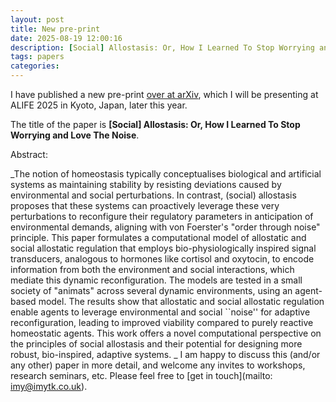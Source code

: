 ```yaml
---
layout: post
title: New pre-print 
date: 2025-08-19 12:00:16
description: [Social] Allostasis: Or, How I Learned To Stop Worrying and Love The Noise
tags: papers
categories: 
---
```


I have published a new pre-print [over at arXiv](https://arxiv.org/abs/2508.12791), which I will be presenting at ALIFE 2025 in Kyoto, Japan, later this year.

The title of the paper is **[Social] Allostasis: Or, How I Learned To Stop Worrying and Love The Noise**.

Abstract:

_The notion of homeostasis typically conceptualises biological and artificial systems as maintaining stability by resisting deviations caused by environmental and social perturbations. In contrast, (social) allostasis proposes that these systems can proactively leverage these very perturbations to reconfigure their regulatory parameters in anticipation of environmental demands, aligning with von Foerster's "order through noise" principle. This paper formulates a computational model of allostatic and social allostatic regulation that employs bio-physiologically inspired signal transducers, analogous to hormones like cortisol and oxytocin, to encode information from both the environment and social interactions, which mediate this dynamic reconfiguration. The models are tested in a small society of "animats" across several dynamic environments, using an agent-based model. The results show that allostatic and social allostatic regulation enable agents to leverage environmental and social ``noise'' for adaptive reconfiguration, leading to improved viability compared to purely reactive homeostatic agents. This work offers a novel computational perspective on the principles of social allostasis and their potential for designing more robust, bio-inspired, adaptive systems.
_
I am happy to discuss this (and/or any other) paper in more detail, and welcome any invites to workshops, research seminars, etc. Please feel free to [get in touch](mailto: imy@imytk.co.uk).
